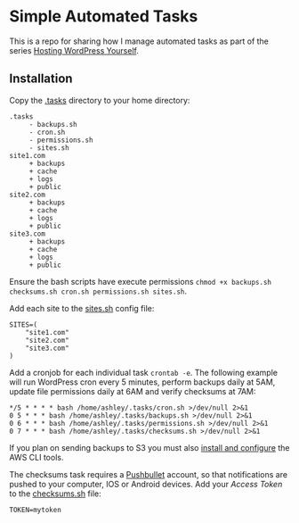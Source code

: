 # Simple Automated Tasks

This is a repo for sharing how I manage automated tasks as part of the series [Hosting WordPress Yourself](https://deliciousbrains.com/hosting-wordpress-setup-secure-virtual-server/).

## Installation

Copy the [.tasks](https://github.com/A5hleyRich/simple-automated-tasks/tree/master/.tasks) directory to your home directory:

```
.tasks
     - backups.sh
     - cron.sh
     - permissions.sh
     - sites.sh
site1.com
     + backups
     + cache
     + logs
     + public
site2.com
     + backups
     + cache
     + logs
     + public
site3.com
     + backups
     + cache
     + logs
     + public
```

Ensure the bash scripts have execute permissions `chmod +x backups.sh checksums.sh cron.sh permissions.sh sites.sh`.

Add each site to the [sites.sh](https://github.com/A5hleyRich/simple-automated-tasks/blob/master/.tasks/sites.sh) config file:

```
SITES=(
	"site1.com"
	"site2.com"
	"site3.com"
)
```

Add a cronjob for each individual task `crontab -e`. The following example will run WordPress cron every 5 minutes, perform backups daily at 5AM, update file permissions daily at 6AM and verify checksums at 7AM:

```
*/5 * * * * bash /home/ashley/.tasks/cron.sh >/dev/null 2>&1 
0 5 * * * bash /home/ashley/.tasks/backups.sh >/dev/null 2>&1
0 6 * * * bash /home/ashley/.tasks/permissions.sh >/dev/null 2>&1
0 7 * * * bash /home/ashley/.tasks/checksums.sh >/dev/null 2>&1
```

If you plan on sending backups to S3 you must also [install and configure](https://deliciousbrains.com/backup-wordpress-amazon-glacier/#installing-aws) the AWS CLI tools.

The checksums task requires a [Pushbullet](https://www.pushbullet.com) account, so that notifications are pushed to your computer, IOS or Android devices. Add your _Access Token_ to the [checksums.sh](https://github.com/A5hleyRich/simple-automated-tasks/blob/master/.tasks/checksums.sh) file:

```
TOKEN=mytoken
```